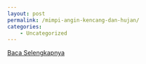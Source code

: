 ```yaml
---
layout: post
permalink: /mimpi-angin-kencang-dan-hujan/
categories:
    - Uncategorized
---
```


[Baca Selengkapnya](/05)